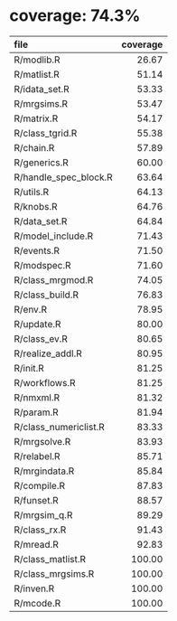 # coverage: 74.3%

|file                  | coverage|
|:---------------------|--------:|
|R/modlib.R            |    26.67|
|R/matlist.R           |    51.14|
|R/idata_set.R         |    53.33|
|R/mrgsims.R           |    53.47|
|R/matrix.R            |    54.17|
|R/class_tgrid.R       |    55.38|
|R/chain.R             |    57.89|
|R/generics.R          |    60.00|
|R/handle_spec_block.R |    63.64|
|R/utils.R             |    64.13|
|R/knobs.R             |    64.76|
|R/data_set.R          |    64.84|
|R/model_include.R     |    71.43|
|R/events.R            |    71.50|
|R/modspec.R           |    71.60|
|R/class_mrgmod.R      |    74.05|
|R/class_build.R       |    76.83|
|R/env.R               |    78.95|
|R/update.R            |    80.00|
|R/class_ev.R          |    80.65|
|R/realize_addl.R      |    80.95|
|R/init.R              |    81.25|
|R/workflows.R         |    81.25|
|R/nmxml.R             |    81.32|
|R/param.R             |    81.94|
|R/class_numericlist.R |    83.33|
|R/mrgsolve.R          |    83.93|
|R/relabel.R           |    85.71|
|R/mrgindata.R         |    85.84|
|R/compile.R           |    87.83|
|R/funset.R            |    88.57|
|R/mrgsim_q.R          |    89.29|
|R/class_rx.R          |    91.43|
|R/mread.R             |    92.83|
|R/class_matlist.R     |   100.00|
|R/class_mrgsims.R     |   100.00|
|R/inven.R             |   100.00|
|R/mcode.R             |   100.00|
